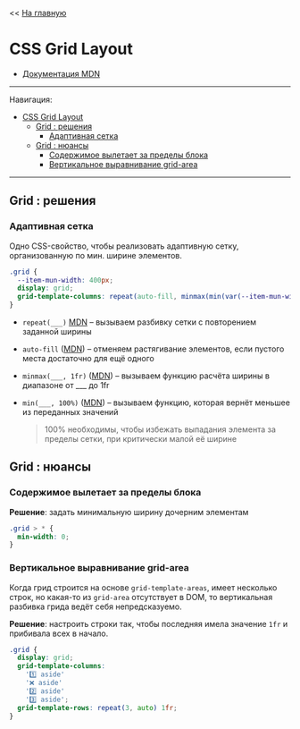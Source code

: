 << [На главную](../README.md)

# CSS Grid Layout

- [Документация MDN](https://developer.mozilla.org/ru/docs/Web/CSS/CSS_grid_layout)

---

Навигация:

- [CSS Grid Layout](#css-grid-layout)
  - [Grid : решения](#grid--решения)
    - [Адаптивная сетка](#адаптивная-сетка)
  - [Grid : нюансы](#grid--нюансы)
    - [Содержимое вылетает за пределы блока](#содержимое-вылетает-за-пределы-блока)
    - [Вертикальное выравнивание grid-area](#вертикальное-выравнивание-grid-area)

---

## Grid : решения

### Адаптивная сетка

Одно CSS-свойство, чтобы реализовать адаптивную сетку, организованную по мин. ширине элементов.

```css
.grid {
  --item-mun-width: 400px;
  display: grid;
  grid-template-columns: repeat(auto-fill, minmax(min(var(--item-mun-width), 100%), 1fr));
}
```
- `repeat(___)` [MDN](https://developer.mozilla.org/en-US/docs/Web/CSS/repeat) – вызываем разбивку сетки с повторением заданной ширины

- `auto-fill` ([MDN](https://developer.mozilla.org/en-US/docs/Web/CSS/repeat#auto-fill)) – отменяем растягивание элементов, если пустого места достаточно для ещё одного

- `minmax(___, 1fr)` ([MDN](https://developer.mozilla.org/en-US/docs/Web/CSS/minmax)) – вызываем функцию расчёта ширины в диапазоне от ___ до 1fr

- `min(___, 100%)` ([MDN](https://developer.mozilla.org/en-US/docs/Web/CSS/min)) – вызываем функцию, которая вернёт меньшее из переданных значений
  > 100% необходимы, чтобы избежать выпадания элемента за пределы сетки, при критически малой её ширине

## Grid : нюансы

### Содержимое вылетает за пределы блока

**Решение**: задать минимальную ширину дочерним элементам

```css
.grid > * {
  min-width: 0;
}
```

### Вертикальное выравнивание grid-area

Когда грид строится на основе `grid-template-areas`, имеет несколько строк, но какая-то из `grid-area` отсутствует в DOM, то вертикальная разбивка грида ведёт себя непредсказуемо.

**Решение**: настроить строки так, чтобы последняя имела значение `1fr` и прибивала всех в начало.

```css
.grid {
  display: grid;
  grid-template-columns:
    '1️⃣ aside'
    '❌ aside'
    '2️⃣ aside'
    '3️⃣ aside';
  grid-template-rows: repeat(3, auto) 1fr;
}
```
